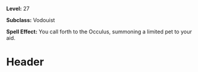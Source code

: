 <!-- TITLE: Spell: Occulus -->
<!-- SUBTITLE:  -->

**Level:** 27

**Subclass:** Vodouist

**Spell Effect:** You call forth to the Occulus, summoning a limited pet to your aid.

# Header